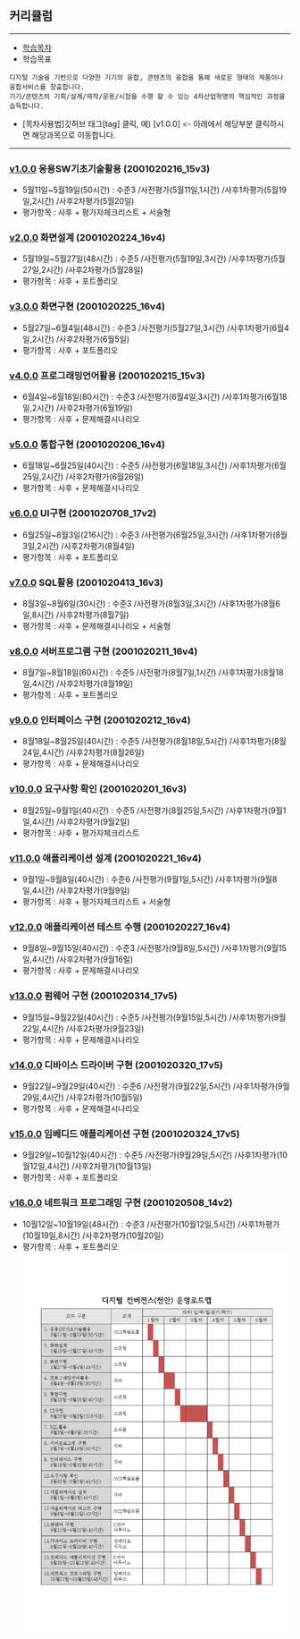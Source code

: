 ## 커리큘럼
 
---

- [학습목차](https://github.com/miniplugin/human)
- 학습목표
```
디지털 기술을 기반으로 다양한 기기의 융합, 콘텐츠의 융합을 통해 새로운 형태의 제품이나 융합서비스를 창출합니다.
기기/콘텐츠의 기획/설계/제작/운용/시험을 수행 할 수 있는 4차산업혁명의 핵심적인 과정을 습득합니다.
```
- [목차사용법]깃허브 태그[tag] 클릭, 예) [v1.0.0] <- 아래에서 해당부분 클릭하시면 해당과목으로 이동합니다.  

---

### [v1.0.0](https://github.com/miniplugin/human/tree/v1.0.0) 응용SW기초기술활용 (2001020216_15v3)

- 5월11일~5월19일(50시간) : 수준3 /사전평가(5월11일,1시간) /사후1차평가(5월19일,2시간) /사후2차평가(5월20일)
- 평가항목 : 사후 + 평가자체크리스트 + 서술형

### [v2.0.0](https://github.com/miniplugin/human/tree/v2.0.0) 화면설계 (2001020224_16v4)

- 5월19일~5월27일(48시간) : 수준5 /사전평가(5월19일,3시간) /사후1차평가(5월27일,2시간) /사후2차평가(5월28일)
- 평가항목 : 사후 + 포트폴리오

### [v3.0.0](https://github.com/miniplugin/human/tree/v3.0.0) 화면구현 (2001020225_16v4)

- 5월27일~6월4일(48시간) : 수준3 /사전평가(5월27일,3시간) /사후1차평가(6월4일,2시간) /사후2차평가(6월5일)
- 평가항목 : 사후 + 포트폴리오

### [v4.0.0](https://github.com/miniplugin/human/tree/v4.0.0) 프로그래밍언어활용 (2001020215_15v3)

- 6월4일~6월18일(80시간) : 수준3 /사전평가(6월4일,3시간) /사후1차평가(6월18일,2시간) /사후2차평가(6월19일)
- 평가항목 : 사후 + 문제해결시나리오

### [v5.0.0](https://github.com/miniplugin/human/tree/v5.0.0) 통합구현 (2001020206_16v4)

- 6월18일~6월25일(40시간) : 수준5 /사전평가(6월18일,3시간) /사후1차평가(6월25일,2시간) /사후2차평가(6월26일)
- 평가항목 : 사후 + 문제해결시나리오

### [v6.0.0](https://github.com/miniplugin/human/tree/v6.0.0) UI구현 (2001020708_17v2)

- 6월25일~8월3일(216시간) : 수준3 /사전평가(6월25일,3시간) /사후1차평가(8월3일,2시간) /사후2차평가(8월4일)
- 평가항목 : 사후 + 포트폴리오

### [v7.0.0](https://github.com/miniplugin/human/tree/v7.0.0) SQL활용 (2001020413_16v3)

- 8월3일~8월6일(30시간) :  수준3 /사전평가(8월3일,3시간) /사후1차평가(8월6일,8시간) /사후2차평가(8월7일)
- 평가항목 : 사후 + 문제해결시나리오 + 서술형

### [v8.0.0](https://github.com/miniplugin/human/tree/v8.0.0) 서버프로그램 구현 (2001020211_16v4)

- 8월7일~8월18일(60시간) : 수준5 /사전평가(8월7일,1시간) /사후1차평가(8월18일,4시간) /사후2차평가(8월19일)
- 평가항목 : 사후 + 포트폴리오

### [v9.0.0](https://github.com/miniplugin/human/tree/v9.0.0) 인터페이스 구현 (2001020212_16v4)

- 8월18일~8월25일(40시간) : 수준5 /사전평가(8월18일,5시간) /사후1차평가(8월24일,4시간) /사후2차평가(8월26일)
- 평가항목 : 사후 + 문제해결시나리오

### [v10.0.0](https://github.com/miniplugin/human/tree/v10.0.0) 요구사항 확인 (2001020201_16v3)

- 8월25일~9월1일(40시간) : 수준5 /사전평가(8월25일,5시간) /사후1차평가(9월1일,4시간) /사후2차평가(9월2일)
- 평가항목 : 사후 + 평가자체크리스트

### [v11.0.0](https://github.com/miniplugin/human/tree/v11.0.0) 애플리케이션 설계 (2001020221_16v4)

- 9월1일~9월8일(40시간) : 수준6 /사전평가(9월1일,5시간) /사후1차평가(9월8일,4시간) /사후2차평가(9월9일)
- 평가항목 : 사후 + 평가자체크리스트 + 서술형

### [v12.0.0](https://github.com/miniplugin/human/tree/v12.0.0) 애플리케이션 테스트 수행 (2001020227_16v4)

- 9월8일~9월15일(40시간) : 수준3 /사전평가(9월8일,5시간) /사후1차평가(9월15일,4시간) /사후2차평가(9월16일)
- 평가항목 : 사후 + 문제해결시나리오

### [v13.0.0](https://github.com/miniplugin/human/tree/v13.0.0) 펌웨어 구현 (2001020314_17v5)

- 9월15일~9월22일(40시간) : 수준5 /사전평가(9월15일,5시간) /사후1차평가(9월22일,4시간) /사후2차평가(9월23일)
- 평가항목 : 사후 + 문제해결시나리오

### [v14.0.0](https://github.com/miniplugin/human/tree/v14.0.0) 디바이스 드라이버 구현 (2001020320_17v5)

- 9월22일~9월29일(40시간) : 수준6 /사전평가(9월22일,5시간) /사후1차평가(9월29일,4시간) /사후2차평가(10월5일)
- 평가항목 : 사후 + 문제해결시나리오

### [v15.0.0](https://github.com/miniplugin/human/tree/v15.0.0) 임베디드 애플리케이션 구현 (2001020324_17v5)

- 9월29일~10월12일(40시간) : 수준5 /사전평가(9월29일,5시간) /사후1차평가(10월12일,4시간) /사후2차평가(10월13일)
- 평가항목 : 사후 + 포트폴리오

### [v16.0.0](https://github.com/miniplugin/human/tree/v16.0.0) 네트워크 프로그래밍 구현 (2001020508_14v2)

- 10월12일~10월19일(48시간) : 수준3 /사전평가(10월12일,5시간) /사후1차평가(10월19일,8시간) /사후2차평가(10월20일)
- 평가항목 : 사후 + 포트폴리오
![ex_screenshot](./git_img/loadmap001.png)